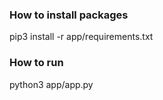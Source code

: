 ### How to install packages
pip3 install -r app/requirements.txt

### How to run
python3 app/app.py
